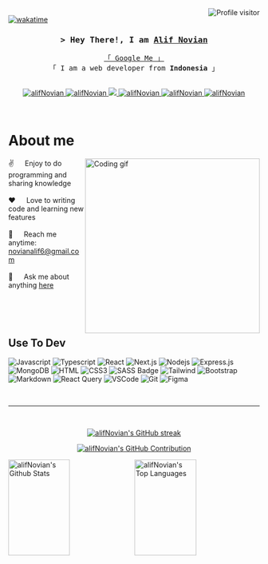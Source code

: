 <a href="https://komarev.com/ghpvc/?username=Novian001">
  <img align="right" src="https://komarev.com/ghpvc/?username=Novian001&label=Visitors&color=0e75b6&style=flat" alt="Profile visitor" />
</a>

[![wakatime](https://wakatime.com/badge/user/eebb3dd8-d9b2-40de-9b88-6fd6cac99dbc.svg)](https://wakatime.com/@eebb3dd8-d9b2-40de-9b88-6fd6cac99dbc)

<!-- Intro  -->
<h3 align="center">
        <samp>&gt; Hey There!, I am
                <b><a target="_blank" href="#">Alif Novian</a></b>
        </samp>
</h3>

<p align="center"> 
  <samp>
    <a href="https://www.google.com/search?q=muhammad+alif+rahmat+novian+arsianto">「 Google Me 」</a>
    <br>
    「 I am a web developer from <b>Indonesia</b> 」
    <br>
    <br>
  </samp>
</p>

<p align="center">
 <a href="#" target="blank">
  <img src="https://img.shields.io/badge/Website-DC143C?style=for-the-badge&logo=medium&logoColor=white" alt="alifNovian" />
 </a>
 <a href="https://linkedin.com/in/rahmatnovian/" target="_blank">
  <img src="https://img.shields.io/badge/LinkedIn-0077B5?style=for-the-badge&logo=linkedin&logoColor=white" alt="alifNovian"/>
 </a>
 <a href="https://twitter.com/" target="_blank">
  <img src="https://img.shields.io/badge/Twitter-1DA1F2?style=for-the-badge&logo=twitter&logoColor=white" />
 </a>
 <a href="https://instagram.com/novian.ars/" target="_blank">
  <img src="https://img.shields.io/badge/Instagram-fe4164?style=for-the-badge&logo=instagram&logoColor=white" alt="alifNovian" />
 </a> 
 <a href="https://facebook.com/muhammadalif.novian" target="_blank">
  <img src="https://img.shields.io/badge/Facebook-20BEFF?&style=for-the-badge&logo=facebook&logoColor=white" alt="alifNovian"  />
  </a> 
 <a href="https://dribbble.com/novian1119" target="_blank">
  <img src="https://img.shields.io/badge/Dribbble-B75099?&style=for-the-badge&logo=dribbble&logoColor=FEACE8" alt="alifNovian"  />
  </a> 
</p>
<br />

<!-- About Section -->

# About me

<p>
 <img align="right" width="350" src="/assets/programmer.gif" alt="Coding gif" />
  
 ✌️ &emsp; Enjoy to do programming and sharing knowledge <br/><br/>
 ❤️ &emsp; Love to writing code and learning new features<br/><br/>
 📧 &emsp; Reach me anytime: novianalif6@gmail.com<br/><br/>
 💬 &emsp; Ask me about anything [here](https://github.com/Novian001/Novian001/issues)

</p>

<br/>
<br/>
<br/>

## Use To Dev

![Javascript](https://img.shields.io/badge/Javascript-F0DB4F?style=for-the-badge&labelColor=black&logo=javascript&logoColor=F0DB4F)
![Typescript](https://img.shields.io/badge/Typescript-007acc?style=for-the-badge&labelColor=black&logo=typescript&logoColor=007acc)
![React](https://img.shields.io/badge/-React-61DBFB?style=for-the-badge&labelColor=black&logo=react&logoColor=61DBFB)
![Next.js](https://img.shields.io/badge/next.js-000000?style=for-the-badge&logo=nextdotjs&logoColor=white)
![Nodejs](https://img.shields.io/badge/Nodejs-3C873A?style=for-the-badge&labelColor=black&logo=node.js&logoColor=3C873A)
![Express.js](https://img.shields.io/badge/Express.js-000000?style=for-the-badge&logo=express&logoColor=white)
![MongoDB](https://img.shields.io/badge/MongoDB-4EA94B?style=for-the-badge&logo=mongodb&logoColor=white)
![HTML](https://img.shields.io/badge/HTML5-E34F26?style=for-the-badge&logo=html5&logoColor=white)
![CSS3](https://img.shields.io/badge/CSS3-1572B6?style=for-the-badge&logo=css3&logoColor=white)
![SASS Badge](https://img.shields.io/badge/Sass-CC6699?style=for-the-badge&logo=sass&logoColor=white)
![Tailwind](https://img.shields.io/badge/Tailwind_CSS-092749?style=for-the-badge&logo=tailwindcss&logoColor=06B6D4&labelColor=000000)
![Bootstrap](https://img.shields.io/badge/Bootstrap-563D7C?style=for-the-badge&logo=bootstrap&logoColor=white)
![Markdown](https://img.shields.io/badge/Markdown-000000?style=for-the-badge&logo=markdown&logoColor=white)
![React Query](https://img.shields.io/badge/-React_Query-FF4154?style=for-the-badge&logo=react%20query&logoColor=white)
![VSCode](https://img.shields.io/badge/Visual_Studio-0078d7?style=for-the-badge&logo=visual%20studio&logoColor=white)
![Git](https://img.shields.io/badge/Git-F05032?style=for-the-badge&logo=git&logoColor=white)
![Figma](https://img.shields.io/badge/Figma-000000?style=for-the-badge&logo=figma&logoColor=white)

<br/>
<hr/>
<br/>

<p align="center">
  <a href="https://github.com/Novian001">
    <img src="https://github-readme-streak-stats.herokuapp.com/?user=Novian001&theme=radical&border=7F3FBF&background=0D1117" alt="alifNovian's GitHub streak"/>
  </a>
</p>

<p align="center">
  <a href="https://github.com/Novian001">
    <img src="https://github-profile-summary-cards.vercel.app/api/cards/profile-details?username=Novian001&theme=radical" alt="alifNovian's GitHub Contribution"/>
  </a>
</p>

<a> 
    <a href="https://github.com/Novian001"><img alt="alifNovian's Github Stats" src="https://denvercoder1-github-readme-stats.vercel.app/api?username=Novian001&show_icons=true&count_private=true&theme=react&border_color=7F3FBF&bg_color=0D1117&title_color=F85D7F&icon_color=F8D866" height="192px" width="49.5%"/></a>
  <a href="https://github.com/Novian001"><img alt="alifNovian's Top Languages" src="https://denvercoder1-github-readme-stats.vercel.app/api/top-langs/?username=Novian001&langs_count=8&layout=compact&theme=react&border_color=7F3FBF&bg_color=0D1117&title_color=F85D7F&icon_color=F8D866" height="192px" width="49.5%"/></a>
  <br/>
</a>
